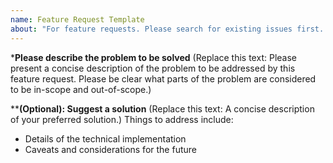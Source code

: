 ```yaml
---
name: Feature Request Template
about: "For feature requests. Please search for existing issues first. Also see CONTRIBUTING."
---
```


***Please describe the problem to be solved**
(Replace this text: Please present a concise description of the problem to be addressed by this feature request. Please be clear what parts of the problem are considered to be in-scope and out-of-scope.)

****(Optional): Suggest a solution**
(Replace this text: A concise description of your preferred solution.) Things to address include:
* Details of the technical implementation
* Caveats and considerations for the future